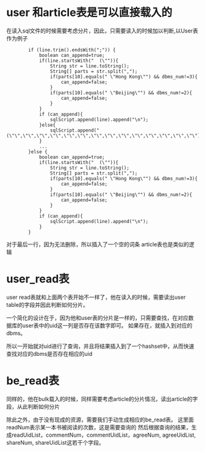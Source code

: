 # user 和article表是可以直接载入的
在读入sql文件的时候需要考虑分片，因此，只需要读入的时候加以判断,以User表作为例子
```
		if (line.trim().endsWith(";")) {  
			boolean can_append=true;
			if(line.startsWith("  (\"")){
				String str = line.toString();
				String[] parts = str.split(",");
				if(parts[10].equals(" \"Hong Kong\"") && dbms_num!=3){
					can_append=false;
				}
				if(parts[10].equals(" \"Beijing\"") && dbms_num!=2){
					can_append=false;
				}
			}
			if (can_append){
				sqlScript.append(line).append("\n");  
			}else{
				sqlScript.append("(\"\",\"\",\"\",\"\",\"\",\"\",\"\",\"\",\"\",\"\",\"\",\"\",\"\",\"\");\n");  
			} 
			...
		}else {  
			boolean can_append=true;
			if(line.startsWith("  (\"")){
				String str = line.toString();
				String[] parts = str.split(",");
				if(parts[10].equals(" \"Hong Kong\"") && dbms_num!=3){
					can_append=false;
				}
				if(parts[10].equals(" \"Beijing\"") && dbms_num!=2){
					can_append=false;
				}
			}
			if (can_append){
				sqlScript.append(line).append("\n");  
			}
		}  
```
对于最后一行，因为无法删除，所以插入了一个空的词条
article表也是类似的逻辑

# user_read表
user read表就和上面两个表开始不一样了，他在读入的时候，需要读出user table的字段并因此判断如何分片。

一个简化的设计在于，因为他和user表的分片是一样的，只需要查找，在对应数据库的user表中的uid这一列是否存在该数字即可。
如果存在，就插入到对应的dbms。

所以一开始就对uid进行了查询，并且将结果插入到了一个hashset中，从而快速查找对应的dbms是否存在相应的uid

# be_read表
同样的，他在bulk载入的时候，同样需要考虑article的分片情况，读出article的字段，从此判断如何分片

除此之外，由于没有现成的资源，需要我们手动生成相应的be_read表。
这里面
readNum表示某一本书被阅读的次数，这是需要查询的
然后根据查询的结果，生成readUidList，commentNum，commentUidList，agreeNum, agreeUidList, shareNum, shareUidList这若干个字段。